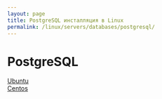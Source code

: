 ```yaml
---
layout: page
title: PostgreSQL инсталляция в Linux
permalink: /linux/servers/databases/postgresql/
---
```


# PostgreSQL

[Ubuntu](/linux/servers/databases/postgresql/ubuntu/)  
[Centos](/linux/servers/databases/postgresql/centos/)  
